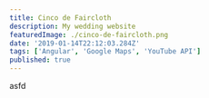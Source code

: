 ```yaml
---
title: Cinco de Faircloth
description: My wedding website
featuredImage: ./cinco-de-faircloth.png
date: '2019-01-14T22:12:03.284Z'
tags: ['Angular', 'Google Maps', 'YouTube API']
published: true
---
```


asfd
